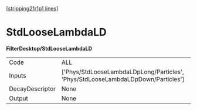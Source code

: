 [[stripping21r1p1 lines]](./stripping21r1p1-commonparticles)

# StdLooseLambdaLD

**FilterDesktop/StdLooseLambdaLD**

|                 |                                                                                    |
|-----------------|------------------------------------------------------------------------------------|
| Code            | ALL                                                                                |
| Inputs          | ['Phys/StdLooseLambdaLDpLong/Particles', 'Phys/StdLooseLambdaLDpDown/Particles'] |
| DecayDescriptor | None                                                                               |
| Output          | None                                                                               |
